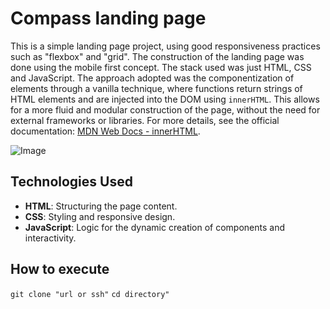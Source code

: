 # Compass landing page


This is a simple landing page project, using good responsiveness practices such as "flexbox" and "grid". The construction of the landing page was done using the mobile first concept. The stack used was just HTML, CSS and JavaScript. The approach adopted was the componentization of elements through a vanilla technique, where functions return strings of HTML elements and are injected into the DOM using `innerHTML`. This allows for a more fluid and modular construction of the page, without the need for external frameworks or libraries. For more details, see the official documentation: [MDN Web Docs - innerHTML](https://developer.mozilla.org/en-US/docs/Web/API/Element/innerHTML).


![Image](https://github.com/user-attachments/assets/ca18c24f-91dd-4cf9-b53a-a5fa431fbdd4)



## Technologies Used

- **HTML**: Structuring the page content.
- **CSS**: Styling and responsive design.
- **JavaScript**: Logic for the dynamic creation of components and interactivity.

## How to execute 

`` git clone "url or ssh" ``
``cd directory" ``
